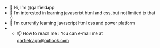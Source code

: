 - 👋 Hi, I’m @garfieldapp
- 👀 I’m interested in learning javascript html and css, but not limited to that :)
- 🌱 I’m currently learning javascript html css and power platform
- - 📫 How to reach me : You can e-mail me at garfieldapp@outlook.com

